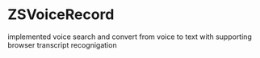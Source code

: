 # ZSVoiceRecord
implemented voice search and convert from voice to text with supporting browser transcript recognigation
